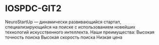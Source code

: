 # IOSPDC-GIT2
NeuroStartUp — динамически развивающийся стартап, специализирующийся на поиске с использованием новейших технологий искусственного интеллекта. Наши преимущества:  Высокая точность поиска Высокая скорость поиска Низкая цена
